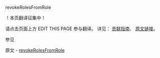  revokeRolesFromRole

 ！本页翻译征集中！

请点击页面上方 EDIT THIS PAGE 参与翻译。
详见：
[贡献指南]( https://github.com/whaleal/MongoDB-Manual-zh/blob/master/CONTRIBUTING.md )、
[原文链接](  https://docs.mongodb.com/manual/reference/command/revokeRolesFromRole/  )。

 参见

原文 - [revokeRolesFromRole]( https://docs.mongodb.com/manual/reference/command/revokeRolesFromRole/ )

